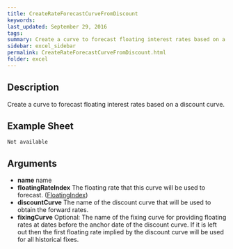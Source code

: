 ```yaml
---
title: CreateRateForecastCurveFromDiscount
keywords:
last_updated: September 29, 2016
tags:
summary: Create a curve to forecast floating interest rates based on a discount curve.
sidebar: excel_sidebar
permalink: CreateRateForecastCurveFromDiscount.html
folder: excel
---
```


## Description
Create a curve to forecast floating interest rates based on a discount curve.

<!--HUMAN EDIT START-->

<!--## Details-->

<!--HUMAN EDIT END-->

## Example Sheet

    Not available

## Arguments

* **name** name
* **floatingRateIndex** The floating rate that this curve will be used to forecast. ([FloatingIndex](FloatingIndex.html))
* **discountCurve** The name of the discount curve that will be used to obtain the forward rates.
* **fixingCurve** Optional: The name of the fixing curve for providing floating rates at dates before the anchor date of the discount curve.  If it is left out then the first floating rate implied by the discount curve will be used for all historical fixes.

<!--HUMAN EDIT START-->

<!--## Validation-->

<!--HUMAN EDIT END-->

